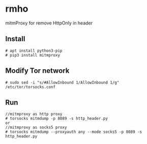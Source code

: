 # rmho
mitmProxy for remove HttpOnly in header

## Install 

```
# apt install python3-pip
# pip3 install mitmproxy
```

## Modify Tor network

```
# sudo sed -i "s/#AllowInbound 1/AllowInbound 1/g" /etc/tor/torsocks.conf
```


## Run

```
//mitmproxy as http proxy
# torsocks mitmdump -p 8089 -s http_header.py
or 
//mitmproxy as socks5 proxy
# torsocks mitmdump --proxyauth any --mode socks5 -p 8089 -s http_header.py
````

